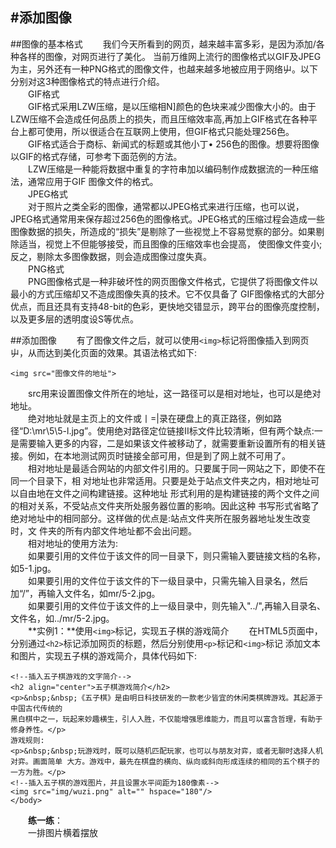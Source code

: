 #添加图像
---
##图像的基本格式
&emsp;&emsp;我们今天所看到的网页，越来越丰富多彩，是因为添加/各种各样的图像，对网页进行了美化。 当前万维网上流行的图像格式以GIF及JPEG为主，另外还有一种PNG格式的图像文件，也越来越多地被应用于网络屮。以下分别对这3种图像格式的特点进行介绍。   
&emsp;&emsp;GIF格式  
&emsp;&emsp;GIF格式采用LZW压缩，是以压缩相N]颜色的色块来减少图像大小的。由于LZW压缩不会造成任何品质上的损失，而且压缩效率高,再加上GIF格式在各种平台上都可使用，所以很适合在互联网上使用，但GIF格式只能处理256色。  
&emsp;&emsp;GIF格式适合于商标、新闻式的标题或其他小丁• 256色的图像。想要将图像以GIF的格式存储，可参考下面范例的方法。  
&emsp;&emsp;LZW压缩是一种能将数据中重复的字符串加以编码制作成数据流的一种压缩法，通常应用于GIF 图像文件的格式。  
&emsp;&emsp;JPEG格式  
&emsp;&emsp;对于照片之类全彩的图像，通常都以JPEG格式来进行压缩，也可以说，JPEG格式通常用来保存超过256色的图像格式。JPEG格式的压缩过程会造成一些图像数据的损失，所造成的“损失”是剔除了一些视觉上不容易觉察的部分。如果剔除适当，视觉上不但能够接受，而且图像的压缩效率也会提高， 使图像文件变小;反之，剔除太多图像数据，则会造成图像过度失真。  
&emsp;&emsp;PNG格式  
&emsp;&emsp;PNG图像格式是一种非破坏性的网页图像文件格式，它提供了将图像文件以最小的方式压缩却又不造成图像失真的技术。它不仅具备了 GIF图像格式的大部分优点，而且还具有支持48-bit的色彩，更快地交错显示，跨平台的图像亮度控制，以及更多层的透明度设S等优点。  

##添加图像
&emsp;&emsp;有了图像文件之后，就可以使用```<img>```标记将图像插入到网页屮，从而达到美化页面的效果。其语法格式如下:   
```
<img src="图像文件的地址">
```
&emsp;&emsp;src用来设置图像文件所在的地址，这一路径可以是相对地址，也可以是绝对地址。  
&emsp;&emsp;绝对地址就是主页上的文件或丨=|录在硬盘上的真正路径，例如路径“D:\mr\5\5-l.jpg”。使用绝对路径定位链接II标文件比较清晰，但有两个缺点:一是需要输入更多的内容，二是如果该文件被移动了，就需要重新设置所有的相关链接。例如，在本地测试网页时链接全部可用，但是到了网上就不可用了。  
&emsp;&emsp;相对地址是最适合网站的内部文件引用的。只要属于同一网站之下，即使不在同一个目录下，相 对地址也非常适用。只要是处于站点文件夹之内，相对地址可以自由地在文件之间构建链接。这种地址 形式利用的是构建链接的两个文件之间的相对关系，不受站点文件夹所处服务器位置的影响。因此这种 书写形式省略了绝对地址中的相同部分。这样做的优点是:站点文件夹所在服务器地址发生改变时，文 件夹的所有内部文件地址都不会出问题。  
&emsp;&emsp;相对地址的使用方法为:  
&emsp;&emsp;如果要引用的文件位于该文件的同一目录下，则只需输入要链接文档的名称，如5-1.jpg。   
&emsp;&emsp;如果要引用的文件位于该文件的下一级目录中，只需先输入目录名，然后加“/”，再输入文件名，如mr/5-2.jpg。  
&emsp;&emsp;如果要引用的文件位于该文件的上一级目录中，则先输入"../",再输入目录名、文件名，如../mr/5-2.jpg。  
&emsp;&emsp;**实例1：**使用```<img>```标记，实现五子棋的游戏简介
&emsp;&emsp;在HTML5页面中，分别通过```<h2>```标记添加网页的标题，然后分别使用```<p>```标记和```<img>```标记
添加文本和图片，实现五子棋的游戏简介，具体代码如下:
```
<!--插入五子棋游戏的文字简介-->
<h2 align="center">五子棋游戏简介</h2>
<p>&nbsp;&nbsp;《五子棋》是由明日科技研发的一款老少皆宜的休闲类棋牌游戏。其起源于中国古代传统的
黑白棋中之一，玩起来妙趣横生，引人入胜，不仅能增强思维能力，而且可以富含哲理，有助于修身养性。</p>
游戏规则:
<p>&nbsp;&nbsp;玩游戏时，既可以随机匹配玩家，也可以与朋友对弈，或者无聊时选择人机对弈。画面简单 大方。游戏中，最先在棋盘的横向、纵向或斜向形成连续的相同的五个棋子的一方为胜。</p>
<!--插入五子棋的游戏图片，并且设置水平间距为180像素-->
<img src="img/wuzi.png" alt="" hspace="180"/>
</body>
```
&emsp;&emsp;**练一练**：  
&emsp;&emsp;一排图片横着摆放









